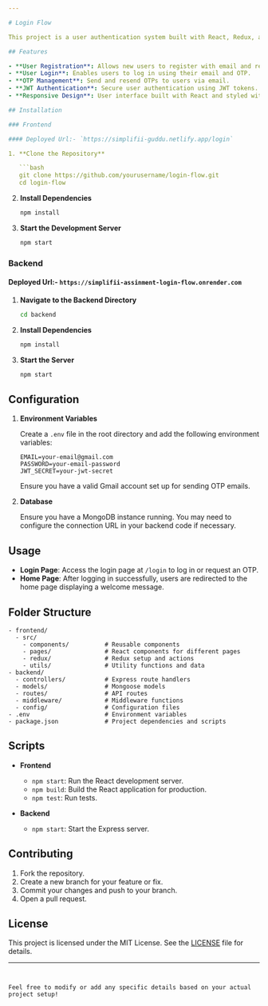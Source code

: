 ```yaml
---

# Login Flow

This project is a user authentication system built with React, Redux, and Node.js. It includes features for user registration, login, OTP (One-Time Password) handling, and JWT (JSON Web Token) authentication.

## Features

- **User Registration**: Allows new users to register with email and receive an OTP for verification.
- **User Login**: Enables users to log in using their email and OTP.
- **OTP Management**: Send and resend OTPs to users via email.
- **JWT Authentication**: Secure user authentication using JWT tokens.
- **Responsive Design**: User interface built with React and styled with Tailwind CSS.

## Installation

### Frontend

#### Deployed Url:- `https://simplifii-guddu.netlify.app/login`

1. **Clone the Repository**

   ```bash
   git clone https://github.com/yourusername/login-flow.git
   cd login-flow
   ```

2. **Install Dependencies**

   ```bash
   npm install
   ```

3. **Start the Development Server**

   ```bash
   npm start
   ```

### Backend

#### Deployed Url:- `https://simplifii-assinment-login-flow.onrender.com`

1. **Navigate to the Backend Directory**

   ```bash
   cd backend
   ```

2. **Install Dependencies**

   ```bash
   npm install
   ```

3. **Start the Server**

   ```bash
   npm start
   ```

## Configuration

1. **Environment Variables**

   Create a `.env` file in the root directory and add the following environment variables:

   ```plaintext
   EMAIL=your-email@gmail.com
   PASSWORD=your-email-password
   JWT_SECRET=your-jwt-secret
   ```

   Ensure you have a valid Gmail account set up for sending OTP emails.

2. **Database**

   Ensure you have a MongoDB instance running. You may need to configure the connection URL in your backend code if necessary.

## Usage

- **Login Page**: Access the login page at `/login` to log in or request an OTP.
- **Home Page**: After logging in successfully, users are redirected to the home page displaying a welcome message.

## Folder Structure

```
- frontend/
  - src/
    - components/          # Reusable components
    - pages/               # React components for different pages
    - redux/               # Redux setup and actions
    - utils/               # Utility functions and data
- backend/
  - controllers/           # Express route handlers
  - models/                # Mongoose models
  - routes/                # API routes
  - middleware/            # Middleware functions
  - config/                # Configuration files
- .env                     # Environment variables
- package.json             # Project dependencies and scripts
```

## Scripts

- **Frontend**
  - `npm start`: Run the React development server.
  - `npm build`: Build the React application for production.
  - `npm test`: Run tests.

- **Backend**
  - `npm start`: Start the Express server.

## Contributing

1. Fork the repository.
2. Create a new branch for your feature or fix.
3. Commit your changes and push to your branch.
4. Open a pull request.

## License

This project is licensed under the MIT License. See the [LICENSE](LICENSE) file for details.

---
```


Feel free to modify or add any specific details based on your actual project setup!